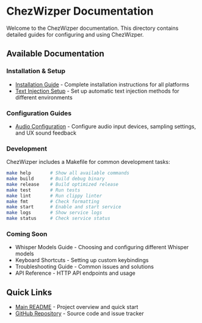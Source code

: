 # ChezWizper Documentation

Welcome to the ChezWizper documentation. This directory contains detailed guides for configuring and using ChezWizper.

## Available Documentation

### Installation & Setup

- [Installation Guide](./installation.md) - Complete installation instructions for all platforms
- [Text Injection Setup](./text-injection-setup.md) - Set up automatic text injection methods for different environments

### Configuration Guides

- [Audio Configuration](./audio-configuration.md) - Configure audio input devices, sampling settings, and UX sound feedback

### Development

ChezWizper includes a Makefile for common development tasks:

```bash
make help       # Show all available commands
make build      # Build debug binary
make release    # Build optimized release
make test       # Run tests
make lint       # Run clippy linter
make fmt        # Check formatting
make start      # Enable and start service
make logs       # Show service logs
make status     # Check service status
```

### Coming Soon

- Whisper Models Guide - Choosing and configuring different Whisper models
- Keyboard Shortcuts - Setting up custom keybindings
- Troubleshooting Guide - Common issues and solutions
- API Reference - HTTP API endpoints and usage

## Quick Links

- [Main README](../README.md) - Project overview and quick start
- [GitHub Repository](https://github.com/silvabyte/ChezWizper) - Source code and issue tracker